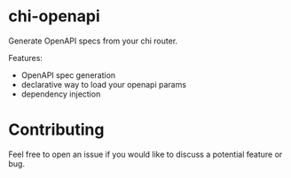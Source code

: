 # chi-openapi
Generate OpenAPI specs from your chi router.

Features:
- OpenAPI spec generation
- declarative way to load your openapi params
- dependency injection

# Contributing
Feel free to open an issue if you would like to discuss a potential feature or bug.
